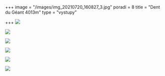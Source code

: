 +++
image = "/images/img_20210720_160827_3.jpg"
poradi = 8
title = "Dent du Géant 4013m"
type = "vystupy"

+++
![](/images/img_20210720_160741_8.jpg)

![](/images/img_20210721_081156_2.jpg)

![](/images/img_20210721_070850_4.jpg)

![](/images/img_20210721_094515_3.jpg)

![](/images/img_20210721_094343_3.jpg)

![](/images/img_20210721_094450_5.jpg)